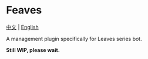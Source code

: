 # Feaves

[中文](./README.MD) | [English](./README_EN.MD)

A management plugin specifically for Leaves series bot.

**Still WIP, please wait.**